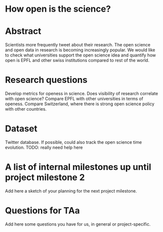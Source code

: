 # How open is the science?

# Abstract
Scientists more frequently tweet about their research.
The open science and open data in research is becoming increasingly popular.
We would like to check what universities support the open science idea
and quantify how open is EPFL and other swiss institutions compared to rest of the world.

# Research questions
Develop metrics for openess in science.
Does visibility of research correlate with open science?
Compare EPFL with other universities in terms of openess.
Compare Switzerland, where there is strong open science policy with other countries.

# Dataset
Twitter database.
If possible, could also track the open science time evolution.
TODO: really need help here 

# A list of internal milestones up until project milestone 2
Add here a sketch of your planning for the next project milestone.

# Questions for TAa
Add here some questions you have for us, in general or project-specific.
